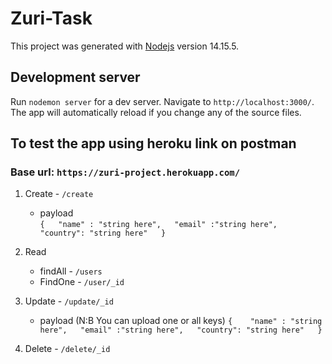 # Zuri-Task

This project was generated with [Nodejs](https://nodejs.org/en/) version 14.15.5.

## Development server
Run `nodemon server` for a dev server. Navigate to `http://localhost:3000/`. The app will automatically reload if you change any of the source files.


## To test the app using heroku link on postman

### Base url: `https://zuri-project.herokuapp.com/`

1. Create - `/create`  
	* payload  
		`{  
			"name" : "string here",  
			"email" :"string here",  
			"country": "string here"  
		}`

2. Read
	* findAll - `/users`
	* FindOne - `/user/_id`

3. Update - `/update/_id`
	* payload (N:B You can upload one or all keys)
		`{   
            "name" : "string here",  
			"email" :"string here",  
			"country": "string here"  
		}`

4. Delete - `/delete/_id`
